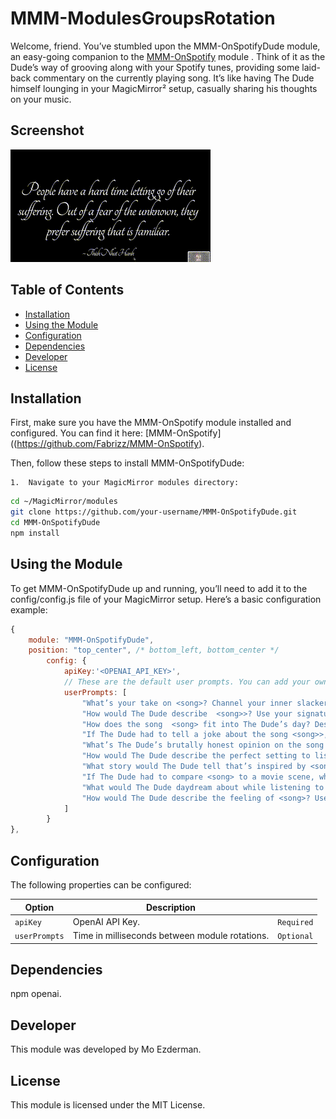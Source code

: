 
# MMM-ModulesGroupsRotation

Welcome, friend. You’ve stumbled upon the MMM-OnSpotifyDude module, an easy-going companion to the [MMM-OnSpotify](https://github.com/Fabrizz/MMM-OnSpotify) module . Think of it as the Dude’s way of grooving along with your Spotify tunes, providing some laid-back commentary on the currently playing song. It’s like having The Dude himself lounging in your MagicMirror² setup, casually sharing his thoughts on your music.

## Screenshot
![Description of GIF](https://github.com/mezderman/MMM-ModulesGroupsRotation/blob/main/assets/screenshot.gif?raw=true)

## Table of Contents
- [Installation](#installation)
- [Using the Module](#using-the-module)
- [Configuration](#configuration)
- [Dependencies](#dependencies)
- [Developer](#developer)
- [License](#license)

## Installation

First, make sure you have the MMM-OnSpotify module installed and configured. You can find it here: [MMM-OnSpotify]((https://github.com/Fabrizz/MMM-OnSpotify).

Then, follow these steps to install MMM-OnSpotifyDude:

	1.	Navigate to your MagicMirror modules directory:

```bash
cd ~/MagicMirror/modules
git clone https://github.com/your-username/MMM-OnSpotifyDude.git
cd MMM-OnSpotifyDude
npm install
```

## Using the Module

To get MMM-OnSpotifyDude up and running, you’ll need to add it to the config/config.js file of your MagicMirror setup. Here’s a basic configuration example:

```javascript
{
    module: "MMM-OnSpotifyDude",
    position: "top_center", /* bottom_left, bottom_center */
        config: {
            apiKey:'<OPENAI_API_KEY>',
            // These are the default user prompts. You can add your own. Dont forget to nclude <song> to your template
            userPrompts: [
                "What’s your take on <song>? Channel your inner slacker wisdom and throw in some of that Dude-style humor.",
                "How would The Dude describe  <song>>? Use your signature laid-back style, sprinkle in some slacker wisdom, and keep it amusing and chill.",
                "How does the song  <song> fit into The Dude’s day? Describe it with your signature humor and relaxed vibe.",
                "If The Dude had to tell a joke about the song <song>>, what would it be? Keep it groovy and relaxed",
                "What’s The Dude’s brutally honest opinion on the song <song>? Don’t hold back on the critique, but keep it in your chill style",
                "How would The Dude describe the perfect setting to listen to <song>? Paint a relaxed, vivid picture",
                "What story would The Dude tell that’s inspired by <song>? Give us a laid-back, entertaining tale",
                "If The Dude had to compare <song> to a movie scene, which one would it be and why? Keep it groovy",
                "What would The Dude daydream about while listening to <song>? Share your mellow, imaginative thoughts",
                "How would The Dude describe the feeling of <song>? Use your signature laid-back, philosophical style"
            ]
        }
},
```

## Configuration

The following properties can be configured:

| Option           | Description                                                                          |  |
|------------------|--------------------------------------------------------------------------------------|---------|
| `apiKey`  | OpenAI API Key.                                                                        | `Required`    |
| `userPrompts`   | Time in milliseconds between module rotations.                                       | `Optional`  |




## Dependencies

npm openai.

## Developer

This module was developed by Mo Ezderman.

## License

This module is licensed under the MIT License.
